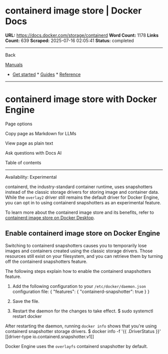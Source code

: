 # containerd image store | Docker Docs

**URL:** https://docs.docker.com/storage/containerd
**Word Count:** 1178
**Links Count:** 639
**Scraped:** 2025-07-16 02:05:41
**Status:** completed

---

Back

[Manuals](https://docs.docker.com/manuals/)

  * [Get started](https://docs.docker.com/get-started/)   * [Guides](https://docs.docker.com/guides/)   * [Reference](https://docs.docker.com/reference/)

* * *

# containerd image store with Docker Engine

Page options

Copy page as Markdown for LLMs

View page as plain text

Ask questions with Docs AI

Table of contents

* * *

Availability: Experimental 

containerd, the industry-standard container runtime, uses snapshotters instead of the classic storage drivers for storing image and container data. While the `overlay2` driver still remains the default driver for Docker Engine, you can opt in to using containerd snapshotters as an experimental feature.

To learn more about the containerd image store and its benefits, refer to [containerd image store on Docker Desktop](https://docs.docker.com/desktop/features/containerd/).

## Enable containerd image store on Docker Engine

Switching to containerd snapshotters causes you to temporarily lose images and containers created using the classic storage drivers. Those resources still exist on your filesystem, and you can retrieve them by turning off the containerd snapshotters feature.

The following steps explain how to enable the containerd snapshotters feature.

  1. Add the following configuration to your `/etc/docker/daemon.json` configuration file:                    {            "features": {              "containerd-snapshotter": true            }          }

  2. Save the file.

  3. Restart the daemon for the changes to take effect.                    $ sudo systemctl restart docker          

After restarting the daemon, running `docker info` shows that you're using containerd snapshotter storage drivers.               $ docker info -f '{{ .DriverStatus }}'     [[driver-type io.containerd.snapshotter.v1]]     

Docker Engine uses the `overlayfs` containerd snapshotter by default.